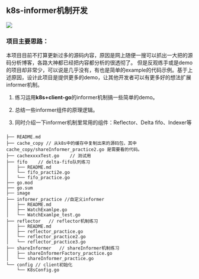 ## k8s-informer机制开发
![](https://github.com/googs1025/k8s-informer-practice/blob/main/image/framework.png?raw=true)
### 项目主要思路：
本项目目前不打算更新过多的源码内容，原因是网上随便一搜可以抓出一大把的源码分析博客，各路大神都已经把内容都分析的很透彻了。
但是反观练手或是demo的项目却非常少，可以说是几乎没有，有也是简单的example的代码示例。基于上述原因，设计此项目是提供更多的demo，让其他开发者可以有更多好的想法扩展informer机制。
1. 练习运用**k8s+client-go**的informer机制搞一些简单的demo。

2. 总结一些informer组件的原理逻辑。

3. 同时介绍一下informer机制里常用的组件：Reflector、Delta fifo、Indexer等



### 
```bigquery
├── README.md
├── cache_copy // 从k8s中的缓存中复制出来的源码包，其中cache_copy/shareInformer_practice2.go 是需要看的代码。
├── cachexxxxTest.go    // 测试用
├── fifo    // delta-fifo队列练习
│   ├── README.md
│   └── fifo_practi2e.go
│   └── fifo_practice.go  
├── go.mod
├── go.sum
├── image
├── informer_practice //自定义informer
│   ├── README.md
│   ├── WatchExamlpe.go
│   └── WatchExamlpe_test.go
├── reflector   // reflector机制练习
│   ├── README.md
│   ├── reflector_practice.go
│   └── reflector_practice2.go
│   └── reflector_practice3.go
├── shareInformer   // shareInformer机制练习
│   ├── shareInformerFactory_practice.go
│   └── shareInformer_practice.go
└── config // client初始化
    └── K8sConfig.go

```


